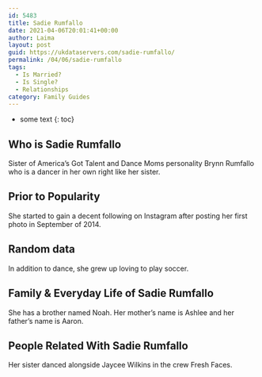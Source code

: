 ```yaml
---
id: 5483
title: Sadie Rumfallo
date: 2021-04-06T20:01:41+00:00
author: Laima
layout: post
guid: https://ukdataservers.com/sadie-rumfallo/
permalink: /04/06/sadie-rumfallo
tags:
  - Is Married?
  - Is Single?
  - Relationships
category: Family Guides
---
```


* some text
{: toc}


## Who is Sadie Rumfallo
                  
                  
                  
Sister of America&#8217;s Got Talent and Dance Moms personality Brynn Rumfallo who is a dancer in her own right like her sister. 
                  
              
            
              
            
                
                
                
## Prior to Popularity
                  
                  
                  
She started to gain a decent following on Instagram after posting her first photo in September of 2014.
                  
              
            
              
            
                
                
                
## Random data
                  
                  
                  
In addition to dance, she grew up loving to play soccer.
                  
              
            
              
            
                
                
                
## Family & Everyday Life of Sadie Rumfallo
                  
                  
                  
She has a brother named Noah. Her mother&#8217;s name is Ashlee and her father&#8217;s name is Aaron.
                  
              
            
              
            
                
                
                
## People Related With Sadie Rumfallo
                  
                  
                  
Her sister danced alongside Jaycee Wilkins in the crew Fresh Faces.
                  
              
            
              
            
                
              
            
              
              
            
            
              
            
          
          
          